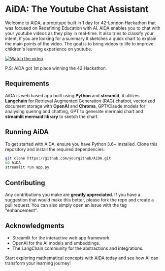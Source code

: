 # AiDA: The Youtube Chat Assistant

Welcome to AiDA, a prototype built in 1 day for 42-London Hackathon that was focused on Redefining Education with AI. AiDA enables you to chat with your youtube videos as they play in real-time. It also tries to classify your intent, if you are looking for a summary it sketches a quick chart to explain the main points of the video. The goal is to bring videos to life to improve children's learning experience on youtube. 

[![Watch the video](https://example.com/image.jpg)](https://www.youtube.com/watch?v=-rsWLIZn9Wo)

P.S: AiDA got 1st place winning the 42 Hackathon.

## Requirements

AiDA is web based app built using **Python** and **streamlit**, it utilizes **Langchain** for Retrieval Augmented Generation (RAG) chatbot, vectorized document storage with **OpenAI** and **Chroma**, GPT/Claude models for analysing quering and chatting, GPT to generate mermaid chart and **streamlit mermaid library** to sketch the chart.


## Running AiDA

To get started with AiDA, ensure you have Python 3.6+ installed. Clone this repository and install the required dependencies:

```bash
git clone https://github.com/yourgithub/AiDA.git
cd AiDA
streamlit run app.py
```

## Contributing

Any contributions you make are **greatly appreciated**. If you have a suggestion that would make this better, please fork the repo and create a pull request. You can also simply open an issue with the tag "enhancement".


## Acknowledgments

- Streamlit for the interactive web app framework.
- OpenAI for the AI models and embeddings.
- The LangChain community for the abstractions and integrations.

Start exploring mathematical concepts with AiDA today and see how AI can transform your learning journey!

